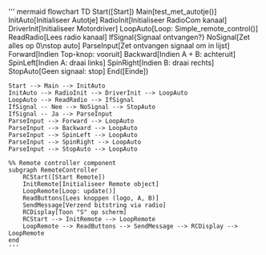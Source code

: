''' mermaid
    flowchart TD
    Start([Start])
    Main[test_met_autotje()]
    InitAuto[Initialiseer Autotje]
    RadioInit[Initialiseer RadioCom kanaal]
    DriverInit[Initialiseer Motordriver]
    LoopAuto[Loop: Simple_remote_control()]
    ReadRadio[Lees radio kanaal]
    IfSignal{Signaal ontvangen?}
    NoSignal[Zet alles op 0\nstop auto]
    ParseInput[Zet ontvangen signaal om in lijst]
    Forward[Indien Top-knop: vooruit]
    Backward[Indien A + B: achteruit]
    SpinLeft[Indien A: draai links]
    SpinRight[Indien B: draai rechts]
    StopAuto[Geen signaal: stop]
    End([Einde])

    Start --> Main --> InitAuto
    InitAuto --> RadioInit --> DriverInit --> LoopAuto
    LoopAuto --> ReadRadio --> IfSignal
    IfSignal -- Nee --> NoSignal --> StopAuto
    IfSignal -- Ja --> ParseInput
    ParseInput --> Forward --> LoopAuto
    ParseInput --> Backward --> LoopAuto
    ParseInput --> SpinLeft --> LoopAuto
    ParseInput --> SpinRight --> LoopAuto
    ParseInput --> StopAuto --> LoopAuto

    %% Remote controller component
    subgraph RemoteController
        RCStart([Start Remote])
        InitRemote[Initialiseer Remote object]
        LoopRemote[Loop: update()]
        ReadButtons[Lees knoppen (logo, A, B)]
        SendMessage[Verzend bitstring via radio]
        RCDisplay[Toon "S" op scherm]
        RCStart --> InitRemote --> LoopRemote
        LoopRemote --> ReadButtons --> SendMessage --> RCDisplay --> LoopRemote
    end
    '''
